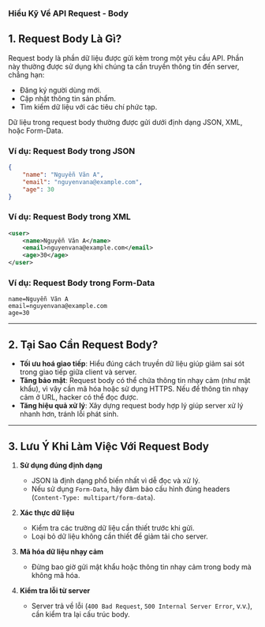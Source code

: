### Hiểu Kỹ Về API Request - Body
## **1. Request Body Là Gì?**

Request body là phần dữ liệu được gửi kèm trong một yêu cầu API. Phần này thường được sử dụng khi chúng ta cần truyền thông tin đến server, chẳng hạn:

- Đăng ký người dùng mới.
- Cập nhật thông tin sản phẩm.
- Tìm kiếm dữ liệu với các tiêu chí phức tạp.

Dữ liệu trong request body thường được gửi dưới định dạng JSON, XML, hoặc Form-Data.

### Ví dụ: Request Body trong JSON
```json
{
    "name": "Nguyễn Văn A",
    "email": "nguyenvana@example.com",
    "age": 30
}
```

### Ví dụ: Request Body trong XML
```xml
<user>
    <name>Nguyễn Văn A</name>
    <email>nguyenvana@example.com</email>
    <age>30</age>
</user>
```

### Ví dụ: Request Body trong Form-Data
```text
name=Nguyễn Văn A
email=nguyenvana@example.com
age=30
```

---

## **2. Tại Sao Cần Request Body?**

- **Tối ưu hoá giao tiếp**: Hiểu đúng cách truyền dữ liệu giúp giảm sai sót trong giao tiếp giữa client và server.
- **Tăng bảo mật**: Request body có thể chứa thông tin nhạy cảm (như mật khẩu), vì vậy cần mã hóa hoặc sử dụng HTTPS. Nếu để thông tin nhạy cảm ở URL, hacker có thể đọc được.
- **Tăng hiệu quả xử lý**: Xây dựng request body hợp lý giúp server xử lý nhanh hơn, tránh lỗi phát sinh.

---

## **3. Lưu Ý Khi Làm Việc Với Request Body**

1. **Sử dụng đúng định dạng**  
   - JSON là định dạng phổ biến nhất vì dễ đọc và xử lý.
   - Nếu sử dụng `Form-Data`, hãy đảm bảo cấu hình đúng headers (`Content-Type: multipart/form-data`).

2. **Xác thực dữ liệu**  
   - Kiểm tra các trường dữ liệu cần thiết trước khi gửi.
   - Loại bỏ dữ liệu không cần thiết để giảm tải cho server.

3. **Mã hóa dữ liệu nhạy cảm**  
   - Đừng bao giờ gửi mật khẩu hoặc thông tin nhạy cảm trong body mà không mã hóa.

4. **Kiểm tra lỗi từ server**  
   - Server trả về lỗi (`400 Bad Request`, `500 Internal Server Error`, v.v.), cần kiểm tra lại cấu trúc body.
